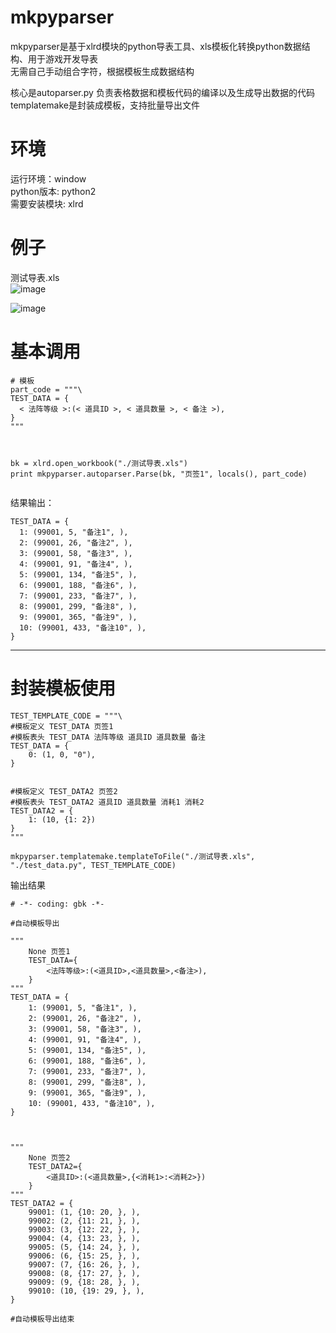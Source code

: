 # mkpyparser
mkpyparser是基于xlrd模块的python导表工具、xls模板化转换python数据结构、用于游戏开发导表  
无需自己手动组合字符，根据模板生成数据结构

核心是autoparser.py 负责表格数据和模板代码的编译以及生成导出数据的代码  
templatemake是封装成模板，支持批量导出文件

# 环境
运行环境：window  
python版本: python2  
需要安装模块: xlrd  



# 例子
测试导表.xls  
![image](https://github.com/Grente/mkpyparser/assets/25632635/9caafd27-6e06-4415-bb4d-895c4bc2f8a0)

![image](https://github.com/Grente/mkpyparser/assets/25632635/256c3188-acbf-4219-acf4-9cd01f02ef67)

# 基本调用

```
# 模板
part_code = """\
TEST_DATA = {
  < 法阵等级 >:(< 道具ID >, < 道具数量 >, < 备注 >),
}
"""



bk = xlrd.open_workbook("./测试导表.xls")
print mkpyparser.autoparser.Parse(bk, "页签1", locals(), part_code)


```

结果输出：
```
TEST_DATA = {
  1: (99001, 5, "备注1", ),
  2: (99001, 26, "备注2", ),
  3: (99001, 58, "备注3", ),
  4: (99001, 91, "备注4", ),
  5: (99001, 134, "备注5", ),
  6: (99001, 188, "备注6", ),
  7: (99001, 233, "备注7", ),
  8: (99001, 299, "备注8", ),
  9: (99001, 365, "备注9", ),
  10: (99001, 433, "备注10", ),
}
```





  
---



  


# 封装模板使用
```
TEST_TEMPLATE_CODE = """\
#模板定义 TEST_DATA 页签1
#模板表头 TEST_DATA 法阵等级 道具ID 道具数量 备注
TEST_DATA = {
	0: (1, 0, "0"),
}


#模板定义 TEST_DATA2 页签2
#模板表头 TEST_DATA2 道具ID 道具数量 消耗1 消耗2
TEST_DATA2 = {
	1: (10, {1: 2})
}
"""

mkpyparser.templatemake.templateToFile("./测试导表.xls", "./test_data.py", TEST_TEMPLATE_CODE)

```


输出结果


```
# -*- coding: gbk -*-

#自动模板导出

"""
	None 页签1
	TEST_DATA={
		<法阵等级>:(<道具ID>,<道具数量>,<备注>),
	}
"""
TEST_DATA = {
	1: (99001, 5, "备注1", ), 
	2: (99001, 26, "备注2", ), 
	3: (99001, 58, "备注3", ), 
	4: (99001, 91, "备注4", ), 
	5: (99001, 134, "备注5", ), 
	6: (99001, 188, "备注6", ), 
	7: (99001, 233, "备注7", ), 
	8: (99001, 299, "备注8", ), 
	9: (99001, 365, "备注9", ), 
	10: (99001, 433, "备注10", ), 
}



"""
	None 页签2
	TEST_DATA2={
		<道具ID>:(<道具数量>,{<消耗1>:<消耗2>})
	}
"""
TEST_DATA2 = {
	99001: (1, {10: 20, }, ), 
	99002: (2, {11: 21, }, ), 
	99003: (3, {12: 22, }, ), 
	99004: (4, {13: 23, }, ), 
	99005: (5, {14: 24, }, ), 
	99006: (6, {15: 25, }, ), 
	99007: (7, {16: 26, }, ), 
	99008: (8, {17: 27, }, ), 
	99009: (9, {18: 28, }, ), 
	99010: (10, {19: 29, }, ), 
}

#自动模板导出结束

```


